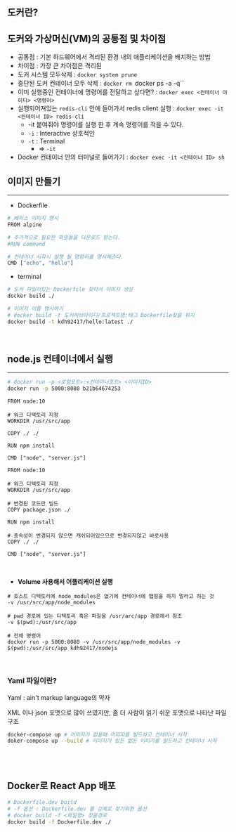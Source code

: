 ## 도커란?

## 도커와 가상머신(VM)의 공통점 및 차이점

- 공통점 : 기본 하드웨어에서 격리된 환경 내의 애플리케이션을 배치하는 방법
- 차이점 : 가장 큰 차이점은 격리된
- 도커 시스템 모두삭제 : `docker system prune`
- 중단된 도커 컨테이너 모두 삭제 : `docker rm `docker ps -a -q``
- 이미 실행중인 컨테이너에 명령어를 전달하고 싶다면? : `docker exec <컨테이너 아이디> <명령어>`
- 실행되어져있는 `redis-cli` 안에 들어가서 redis client 실행 : `docker exec -it <컨테이너 ID> redis-cli`
    - -it 붙여줘야 명령어를 실행 한 후 계속 명령어를 적을 수 있다.
    - `-i` : Interactive 상호적인
    - `-t` : Terminal
        - ⇒ `-it`
- Docker 컨테이너 안의 터미널로 들어가기 : `docker exec -it <컨테이너 ID> sh`

## 이미지 만들기

---

- Dockerfile

```bash
# 베이스 이미지 명시
FROM alpine

# 추가적으로 필요한 파일들을 다운로드 받는다.
#RUN command

# 컨테이너 시작시 실행 될 명령어를 명시해준다.
CMD ["echo", "hello"]
```

- terminal

```bash
# 도커 파일이있는 Dockerfile 찾아서 이미지 생성
docker build ./

# 이미지 이름 명시하기
# docker build -t 도커허브아이디/프로젝트명:태그 Dockerfile찾을 위치
docker build -t kdh92417/hello:latest ./
```

<br>

## node.js 컨테이너에서 실행

---

```bash
# docker run -p <로컬포트>:<컨테이너포트> <이미지ID>
docker run -p 5000:8080 b21b64674253
```

```docker
FROM node:10

# 워크 디텍토리 지정
WORKDIR /usr/src/app

COPY ./ ./

RUN npm install

CMD ["node", "server.js"]
```

```docker
FROM node:10

# 워크 디텍토리 지정
WORKDIR /usr/src/app

# 변경된 코드만 빌드
COPY package.json ./

RUN npm install

# 종속성이 변경되지 않으면 캐쉬되어있으므로 변경되지않고 바로사용
COPY ./ ./

CMD ["node", "server.js"]
```

<br>

- **Volume 사용해서 어플리케이션 실행**

```docker
# 호스트 디텍토리에 node_modules은 없기에 컨테이너에 맵핑을 하지 말라고 하는 것
-v /usr/src/app/node_modules

# pwd 경로에 있는 디텍토리 혹은 파일을 /usr/arc/app 경로에서 참조
-v $(pwd):/usr/src/app

# 전체 명령어
docker run -p 5000:8080 -v /usr/src/app/node_modules -v $(pwd):/usr/src/app kdh92417/nodejs
```
<br>

### Yaml 파일이란?

Yaml : ain't markup language의 약자

XML 이나 json 포맷으로 많이 쓰였지만, 좀 더 사람이 읽기 쉬운 포맷으로 나타난 파일 구조

```bash
docker-compose up # 이미지가 없을때 이미지를 빌드하고 컨테이너 시작
doker-compose up --build # 이미지가 있든 없든 이미지를 빌드하고 컨테이너 시작
```
<br>
<br>

## Docker로 React App 배포

```bash
# Dockerfile.dev build
# -f 옵션 : Dockerfile.dev 를 강제로 찾기위한 옵션
# docker build -f <파일명> 찾을경로
docker build -f Dockerfile.dev ./
```